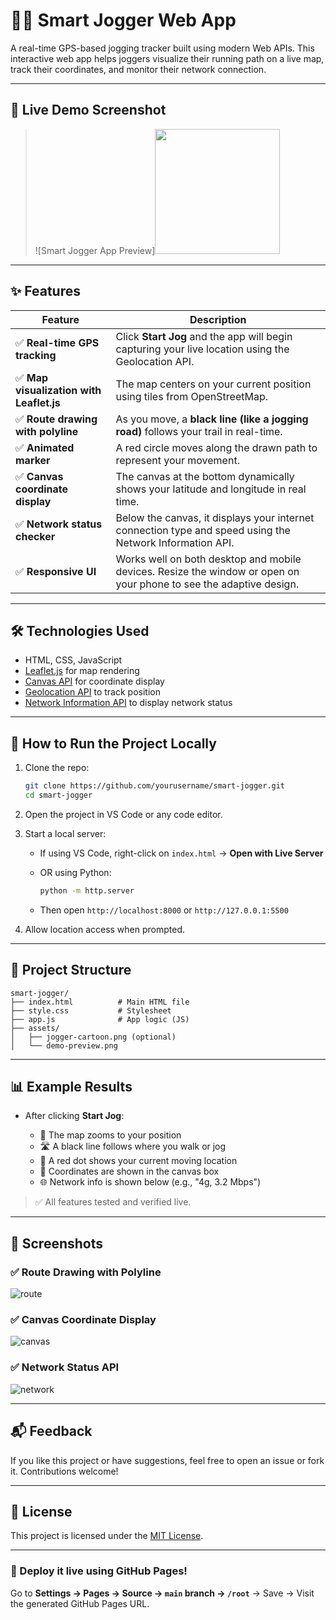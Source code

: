 # 🏃‍♂️ Smart Jogger Web App

A real-time GPS-based jogging tracker built using modern Web APIs. This interactive web app helps joggers visualize their running path on a live map, track their coordinates, and monitor their network connection.

---

## 📸 Live Demo Screenshot

> ![Smart Jogger App Preview]<img src="assets/Home.png" alt="" width="200"/>


---

## ✨ Features

| Feature                                 | Description                                                                                                        |
| --------------------------------------- | ------------------------------------------------------------------------------------------------------------------ |
| ✅ **Real-time GPS tracking**            | Click **Start Jog** and the app will begin capturing your live location using the Geolocation API.                 |
| ✅ **Map visualization with Leaflet.js** | The map centers on your current position using tiles from OpenStreetMap.                                           |
| ✅ **Route drawing with polyline**       | As you move, a **black line (like a jogging road)** follows your trail in real-time.                               |
| ✅ **Animated marker**                   | A red circle moves along the drawn path to represent your movement.                                                |
| ✅ **Canvas coordinate display**         | The canvas at the bottom dynamically shows your latitude and longitude in real time.                               |
| ✅ **Network status checker**            | Below the canvas, it displays your internet connection type and speed using the Network Information API.           |
| ✅ **Responsive UI**                     | Works well on both desktop and mobile devices. Resize the window or open on your phone to see the adaptive design. |

---

## 🛠️ Technologies Used

* HTML, CSS, JavaScript
* [Leaflet.js](https://leafletjs.com/) for map rendering
* [Canvas API](https://developer.mozilla.org/en-US/docs/Web/API/Canvas_API) for coordinate display
* [Geolocation API](https://developer.mozilla.org/en-US/docs/Web/API/Geolocation_API) to track position
* [Network Information API](https://developer.mozilla.org/en-US/docs/Web/API/Network_Information_API) to display network status

---

## 🚀 How to Run the Project Locally

1. Clone the repo:

   ```bash
   git clone https://github.com/yourusername/smart-jogger.git
   cd smart-jogger
   ```

2. Open the project in VS Code or any code editor.

3. Start a local server:

   * If using VS Code, right-click on `index.html` → **Open with Live Server**
   * OR using Python:

     ```bash
     python -m http.server
     ```
   * Then open `http://localhost:8000` or `http://127.0.0.1:5500`

4. Allow location access when prompted.

---

## 📂 Project Structure

```
smart-jogger/
├── index.html          # Main HTML file
├── style.css           # Stylesheet
├── app.js              # App logic (JS)
├── assets/
│   ├── jogger-cartoon.png (optional)
│   └── demo-preview.png
```

---

## 📊 Example Results

* After clicking **Start Jog**:

  * 📍 The map zooms to your position
  * 🛣️ A black line follows where you walk or jog
  * 🔴 A red dot shows your current moving location
  * 🧭 Coordinates are shown in the canvas box
  * 🌐 Network info is shown below (e.g., "4g, 3.2 Mbps")

> ✅ All features tested and verified live.

---

## 📸 Screenshots

### ✅ Route Drawing with Polyline

![route](assets/route-drawing.png)

### ✅ Canvas Coordinate Display

![canvas](assets/canvas-display.png)

### ✅ Network Status API

![network](assets/network-status.png)

---

## 📬 Feedback

If you like this project or have suggestions, feel free to open an issue or fork it. Contributions welcome!

---

## 📄 License

This project is licensed under the [MIT License](LICENSE).

---

### 🚀 Deploy it live using GitHub Pages!

Go to **Settings → Pages → Source → `main` branch → `/root`** → Save → Visit the generated GitHub Pages URL.
